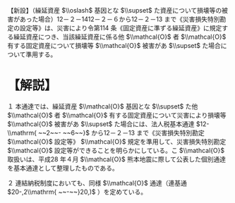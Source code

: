 【新設】（繰延資産 $\\oslash$ 基因とな $\\supset$ た資産について損壊等の被害があった場合）12－２－1412－２－６から12－２－13 まで《災害損失特別勘定の設定等》は、災害により令第114 条《固定資産に準ずる繰延資産》に規定する繰延資産につき、当該繰延資産に係る他 $\\mathcal{O}$ 者 $\\mathcal{O}$ 有する固定資産について損壊等 $\\mathcal{O}$ 被害があ $\\supset$ た場合について準用する。

# 【解説】

１ 本通達では、繰延資産 $\\mathcal{O}$ 基因とな $\\supset$ た他 $\\mathcal{O}$ 者 $\\mathcal{O}$ 有する固定資産について災害により損壊等 $\\mathcal{O}$ 被害があ $\\supset$ た場合には、法人税基本通達 $12-\\mathrm{ ~~2~~- ~~6~~}$ から12－２－13 まで《災害損失特別勘定 $\\mathcal{O}$ 設定等》 $\\mathcal{O}$ 規定を準用して、災害損失特別勘定 $\\mathcal{O}$ 設定等ができることを明らかにしている。こ $\\mathcal{O}$ 取扱いは、平成28 年４月 $\\mathcal{O}$ 熊本地震に際して公表した個別通達を基本通達として整理したものである。

２ 連結納税制度においても、同様 $\\mathcal{O}$ 通達（連基通 $20-,2\\mathrm{ ~~-~~}20,)$ ）を定めている。